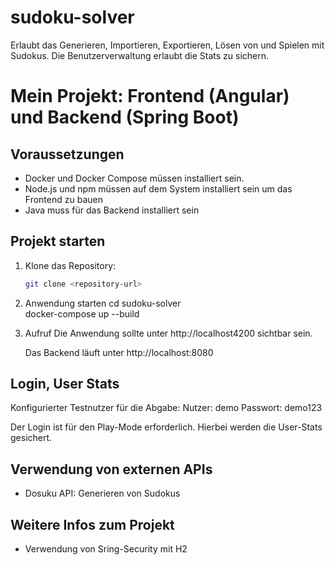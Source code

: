 # sudoku-solver
Erlaubt das Generieren, Importieren, Exportieren, Lösen von und Spielen mit Sudokus. Die Benutzerverwaltung erlaubt die Stats zu sichern. 


# Mein Projekt: Frontend (Angular) und Backend (Spring Boot)

## Voraussetzungen
- Docker und Docker Compose müssen installiert sein.
- Node.js und npm müssen auf dem System installiert sein um das Frontend zu bauen
- Java muss für das Backend installiert sein

## Projekt starten

1. Klone das Repository:
   ```bash
   git clone <repository-url>

2. Anwendung starten
   cd sudoku-solver  
   docker-compose up --build

3. Aufruf
   Die Anwendung sollte unter http://localhost4200 sichtbar sein.

   Das Backend läuft unter http://localhost:8080 

## Login, User Stats
Konfigurierter Testnutzer für die Abgabe:
Nutzer: demo
Passwort: demo123

Der Login ist für den Play-Mode erforderlich.
Hierbei werden die User-Stats gesichert.


## Verwendung von externen APIs
- Dosuku API: Generieren von Sudokus

## Weitere Infos zum Projekt
- Verwendung von Sring-Security mit H2